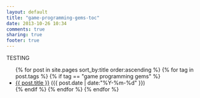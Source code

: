 ```yaml
---
layout: default
title: "game-programming-gems-toc"
date: 2013-10-26 10:34
comments: true
sharing: true
footer: true
---
```


<p>TESTING</p>
 
<ul class="posts">
{% for post in site.pages sort_by:title order:ascending %}
    {% for tag in post.tags %}
        {% if tag == "game programming gems" %}
            <div class="post_info">
                <li>
                    <a href="{{ post.url }}">{{ post.title }}</a> 
                    <span>({{ post.date | date:"%Y-%m-%d" }})</span>
                </li>
            </div>
        {% endif %}
    {% endfor %}
{% endfor %}
</ul>
